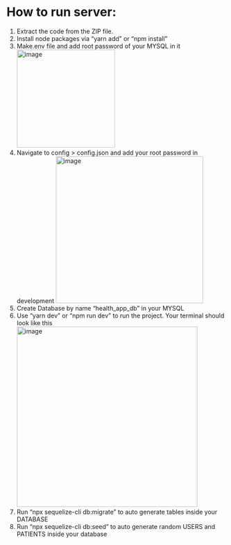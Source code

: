 # How to run server:
1.	Extract the code from the ZIP file.
2.	Install node packages via “yarn add” or “npm install”
3.	Make.env file and add root password of your MYSQL in it <img width="226" alt="image" src="https://github.com/sharaizk/patient-app-server/assets/64202206/0b067eed-9c4e-45c3-bae6-4bfb28fe1859">
4.	Navigate to config > config.json and add your root password in development  <img width="339" alt="image" src="https://github.com/sharaizk/patient-app-server/assets/64202206/251cc704-a737-460f-b0c7-d6a58697811d">
5.	Create Database by name “health_app_db” in your MYSQL
6.	Use “yarn dev” or “npm run dev” to run the project. Your terminal should look like this <img width="416" alt="image" src="https://github.com/sharaizk/patient-app-server/assets/64202206/9392947b-01fa-49ee-9623-d3275ad43fc9">
7.	Run “npx sequelize-cli db:migrate” to auto generate tables inside your DATABASE
8.	Run “npx sequelize-cli db:seed” to auto generate random USERS and PATIENTS inside your database
